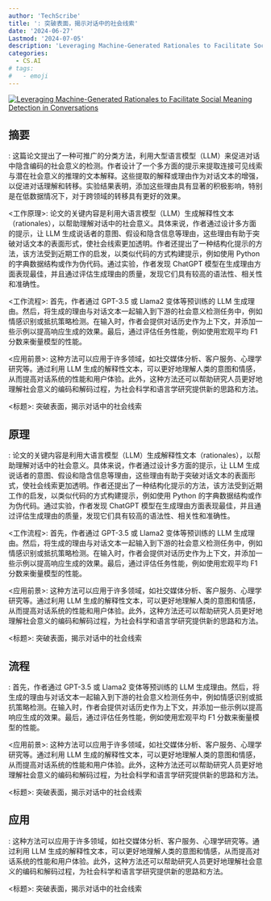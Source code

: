 ```yaml
---
author: 'TechScribe'
title: ': 突破表面，揭示对话中的社会线索'
date: '2024-06-27'
Lastmod: '2024-07-05'
description: 'Leveraging Machine-Generated Rationales to Facilitate Social Meaning Detection in Conversations'
categories:
  - CS.AI
# tags:
#   - emoji
---
```


[![Leveraging Machine-Generated Rationales to Facilitate Social Meaning Detection in Conversations](https://arxiv-research-1301205113.cos.ap-guangzhou.myqcloud.com/images/2406.19545v1.pdf_0.jpg)](https://arxiv.org/abs/2406.19545v1)

## 摘要

: 这篇论文提出了一种可推广的分类方法，利用大型语言模型（LLM）来促进对话中隐含编码的社会意义的检测。作者设计了一个多方面的提示来提取连接可见线索与潜在社会意义的推理的文本解释。这些提取的解释或理由作为对话文本的增强，以促进对话理解和转移。实验结果表明，添加这些理由具有显著的积极影响，特别是在低数据情况下，对于跨领域的转移具有更好的效果。

<工作原理>: 论文的关键内容是利用大语言模型（LLM）生成解释性文本（rationales），以帮助理解对话中的社会意义。具体来说，作者通过设计多方面的提示，让 LLM 生成说话者的意图、假设和隐含信息等理由，这些理由有助于突破对话文本的表面形式，使社会线索更加透明。作者还提出了一种结构化提示的方法，该方法受到近期工作的启发，以类似代码的方式构建提示，例如使用 Python 的字典数据结构或作为伪代码。通过实验，作者发现 ChatGPT 模型在生成理由方面表现最佳，并且通过评估生成理由的质量，发现它们具有较高的语法性、相关性和准确性。

<工作流程>: 首先，作者通过 GPT-3.5 或 Llama2 变体等预训练的 LLM 生成理由。然后，将生成的理由与对话文本一起输入到下游的社会意义检测任务中，例如情感识别或抵抗策略检测。在输入时，作者会提供对话历史作为上下文，并添加一些示例以提高响应生成的效果。最后，通过评估任务性能，例如使用宏观平均 F1 分数来衡量模型的性能。

<应用前景>: 这种方法可以应用于许多领域，如社交媒体分析、客户服务、心理学研究等。通过利用 LLM 生成的解释性文本，可以更好地理解人类的意图和情感，从而提高对话系统的性能和用户体验。此外，这种方法还可以帮助研究人员更好地理解社会意义的编码和解码过程，为社会科学和语言学研究提供新的思路和方法。

<标题>: 突破表面，揭示对话中的社会线索<!--more-->

## 原理

: 论文的关键内容是利用大语言模型（LLM）生成解释性文本（rationales），以帮助理解对话中的社会意义。具体来说，作者通过设计多方面的提示，让 LLM 生成说话者的意图、假设和隐含信息等理由，这些理由有助于突破对话文本的表面形式，使社会线索更加透明。作者还提出了一种结构化提示的方法，该方法受到近期工作的启发，以类似代码的方式构建提示，例如使用 Python 的字典数据结构或作为伪代码。通过实验，作者发现 ChatGPT 模型在生成理由方面表现最佳，并且通过评估生成理由的质量，发现它们具有较高的语法性、相关性和准确性。

<工作流程>: 首先，作者通过 GPT-3.5 或 Llama2 变体等预训练的 LLM 生成理由。然后，将生成的理由与对话文本一起输入到下游的社会意义检测任务中，例如情感识别或抵抗策略检测。在输入时，作者会提供对话历史作为上下文，并添加一些示例以提高响应生成的效果。最后，通过评估任务性能，例如使用宏观平均 F1 分数来衡量模型的性能。

<应用前景>: 这种方法可以应用于许多领域，如社交媒体分析、客户服务、心理学研究等。通过利用 LLM 生成的解释性文本，可以更好地理解人类的意图和情感，从而提高对话系统的性能和用户体验。此外，这种方法还可以帮助研究人员更好地理解社会意义的编码和解码过程，为社会科学和语言学研究提供新的思路和方法。

<标题>: 突破表面，揭示对话中的社会线索

## 流程

: 首先，作者通过 GPT-3.5 或 Llama2 变体等预训练的 LLM 生成理由。然后，将生成的理由与对话文本一起输入到下游的社会意义检测任务中，例如情感识别或抵抗策略检测。在输入时，作者会提供对话历史作为上下文，并添加一些示例以提高响应生成的效果。最后，通过评估任务性能，例如使用宏观平均 F1 分数来衡量模型的性能。

<应用前景>: 这种方法可以应用于许多领域，如社交媒体分析、客户服务、心理学研究等。通过利用 LLM 生成的解释性文本，可以更好地理解人类的意图和情感，从而提高对话系统的性能和用户体验。此外，这种方法还可以帮助研究人员更好地理解社会意义的编码和解码过程，为社会科学和语言学研究提供新的思路和方法。

<标题>: 突破表面，揭示对话中的社会线索

## 应用

: 这种方法可以应用于许多领域，如社交媒体分析、客户服务、心理学研究等。通过利用 LLM 生成的解释性文本，可以更好地理解人类的意图和情感，从而提高对话系统的性能和用户体验。此外，这种方法还可以帮助研究人员更好地理解社会意义的编码和解码过程，为社会科学和语言学研究提供新的思路和方法。

<标题>: 突破表面，揭示对话中的社会线索